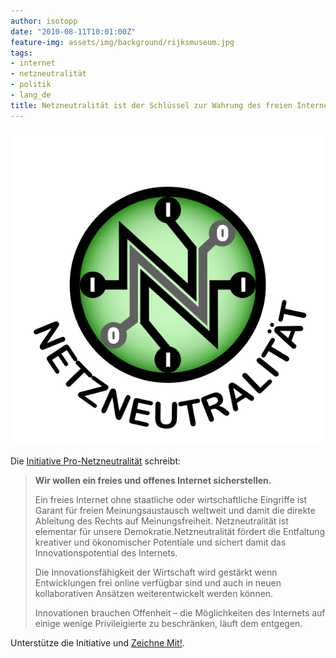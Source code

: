 ```yaml
---
author: isotopp
date: "2010-08-11T10:01:00Z"
feature-img: assets/img/background/rijksmuseum.jpg
tags:
- internet
- netzneutralität
- politik
- lang_de
title: Netzneutralität ist der Schlüssel zur Wahrung des freien Internets!
---
```


![](/uploads/pro-netzneutralitt.png)

Die [Initiative Pro-Netzneutralität](http://pro-netzneutralitaet.de/erklaerung)
schreibt:

> **Wir wollen ein freies und offenes Internet sicherstellen.**
>
> Ein freies Internet ohne staatliche oder wirtschaftliche Eingriffe ist
> Garant für freien Meinungsaustausch weltweit und damit die direkte
> Ableitung des Rechts auf Meinungsfreiheit. Netzneutralität ist elementar
> für unsere Demokratie.Netzneutralität fördert die Entfaltung kreativer und
> ökonomischer Potentiale und sichert damit das Innovationspotential des
> Internets. 
>
> Die Innovationsfähigkeit der Wirtschaft wird gestärkt wenn Entwicklungen
> frei online verfügbar sind und auch in neuen kollaborativen Ansätzen
> weiterentwickelt werden können. 
>
> Innovationen brauchen Offenheit – die Möglichkeiten des Internets auf
> einige wenige Privileigierte zu beschränken, läuft dem entgegen.

Unterstütze die Initiative und [Zeichne Mit!](http://pro-netzneutralitaet.de/).

